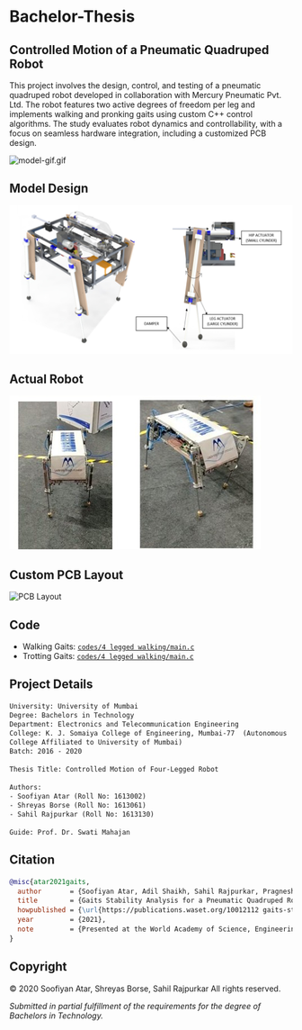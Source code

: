 # Bachelor-Thesis
## Controlled Motion of a Pneumatic Quadruped Robot 
This project involves the design, control, and testing of a pneumatic quadruped robot developed in collaboration with Mercury Pneumatic Pvt. Ltd. The robot features two active degrees of freedom per leg and implements walking and pronking gaits using custom C++ control algorithms. The study evaluates robot dynamics and controllability, with a focus on seamless hardware integration, including a customized PCB design.

![model-gif.gif](docs/model-gif.gif)

## Model Design
![Model Image](docs/model-pic.jpg)  

## Actual Robot
![Actual Robot Image](docs/actual-bot-pic.jpg)  

## Custom PCB Layout
![PCB Layout](docs/PCB-layout.png)

## Code  
- Walking Gaits: [`codes/4 legged walking/main.c`](codes/4%20legged%20walking/main.c)  
- Trotting Gaits: [`codes/4 legged walking/main.c`](codes/4%20legged%20walking/main.c)

## Project Details
```
University: University of Mumbai  
Degree: Bachelors in Technology  
Department: Electronics and Telecommunication Engineering  
College: K. J. Somaiya College of Engineering, Mumbai-77  (Autonomous College Affiliated to University of Mumbai)  
Batch: 2016 - 2020  

Thesis Title: Controlled Motion of Four-Legged Robot

Authors: 
- Soofiyan Atar (Roll No: 1613002)  
- Shreyas Borse (Roll No: 1613061)  
- Sahil Rajpurkar (Roll No: 1613130)  

Guide: Prof. Dr. Swati Mahajan  
```

## Citation

```bibtex
@misc{atar2021gaits,
  author       = {Soofiyan Atar, Adil Shaikh, Sahil Rajpurkar, Pragnesh Bhalala, Aniket Desai, Irfan Siddavatam},
  title        = {Gaits Stability Analysis for a Pneumatic Quadruped Robot Using Reinforcement Learning},
  howpublished = {\url{https://publications.waset.org/10012112 gaits-stability-analysis-for-a-pneumatic-quadruped-robot-using-reinforcement-learning}},
  year         = {2021},
  note         = {Presented at the World Academy of Science, Engineering and Technology, International Journal of Industrial and Manufacturing Engineering, Vol. 15, No. 9}
}
```
## Copyright  
© 2020 Soofiyan Atar, Shreyas Borse, Sahil Rajpurkar  All rights reserved.

*Submitted in partial fulfillment of the requirements for the degree of Bachelors in Technology.*
